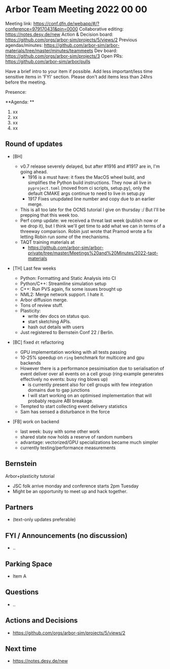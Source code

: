  
# Arbor Team Meeting 2022 00 00

Meeting link: https://conf.dfn.de/webapp/#/?conference=979170431&pin=0000
Collaborative editing: https://notes.desy.de/new
Action & Decision board: https://github.com/orgs/arbor-sim/projects/5/views/2
Previous agendas/minutes: https://github.com/arbor-sim/arbor-materials/tree/master/minutes/teammeets
Dev board: https://github.com/orgs/arbor-sim/projects/3
Open PRs: https://github.com/arbor-sim/arbor/pulls

Have a brief intro to your item if possible.
Add less important/less time sensitive items in 'FYI' section.
Please don't add items less than 24hrs before the meeting.

Presence:

**Agenda: **
1. xx
2. xx
3. xx
4. xx

## Round of updates

- [BH]
    - v0.7 release severely delayed, but after #1916 and #1917 are in, I'm going ahead.
        - 1916 is a must have: it fixes the MacOS wheel build, and simplifies the Python build instructions. They now all live in `pyproject.toml` (moved from ci scripts, setup.py), only the default CMAKE args continue to need to live in setup.py
        - 1917 Fixes unupdated line number and copy due to an earlier merge.
    - This is all too late for the OCNS tutorial I give on thursday :/ But I'll be prepping that this week too.
    - Perf comp update: we received a threat last week (publish now or we drop it), but I think we'll get time to add what we can in terms of a threeway comparison. Robin just wrote that Pramod wrote a fix letting Robin run _some_ of the mechanisms.
    - TAQT training materials at
        - https://github.com/arbor-sim/arbor-private/tree/master/Meetings%20and%20Minutes/2022-taqt-materials

- [TH] Last few weeks
  - Python: Formatting and Static Analysis into CI
  - Python/C++: Streamline simulation setup
  - C++: Run PVS again, fix some issues brought up
  - NML2: Merge network support. I hate it.
  - Arbor diffusion merge.
  - Tons of review stuff.
  - Plasticity:
    - write dev docs on status quo.
    - start sketching APIs.
    - hash out details with users
  - Just registered to Bernstein Conf 22 / Berlin.

- [BC] fixed `dt` refactoring
    - GPU implementation working with all tests passing
    - 10-25% speedup on `ring` benchmark for multicore and gpu backends
    - However there is a performance pessimisation due to serialisation of event deliver over all events on a cell group (ring example generates effectively no events: busy ring blows up)
        - is currently present also for cell groups with few integration domains due to gap junctions
        - I will start working on an optimised implementation that will probably require ABI breakage.
    - Tempted to start collecting event delivery statistics 
    - Sam has sensed a disturbance in the force

- [FB] work on backend
    - last week: busy with some other work
    - shared state now holds a reserve of random numbers
    - advantage: vectorized/GPU specializations became much simpler
    - currently testing/performance measurements

## Bernstein

Arbor+plasticity tutorial
- JSC folk arrive monday and conference starts 2pm Tuesday
- Might be an opportunity to meet up and hack together.

## Partners

- (text-only updates preferable)

## FYI / Announcements (no discussion)

- ..

## Parking Space

- Item A

## Questions

- ..

## Actions and Decisions

- https://github.com/orgs/arbor-sim/projects/5/views/2

## Next time

- https://notes.desy.de/new
